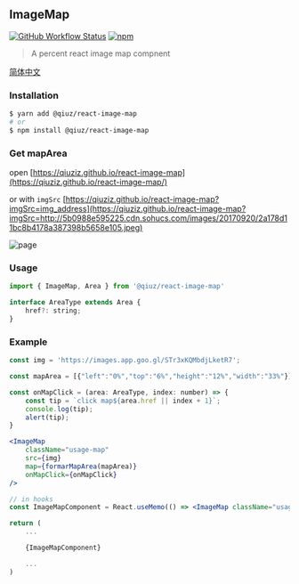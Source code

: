 ## ImageMap

[![GitHub Workflow Status](https://img.shields.io/github/workflow/status/qiuziz/react-image-map/CI?label=Github%20Actions)](https://github.com/qiuziz/react-image-map/actions?query=workflow%3ACI)
[![npm](https://img.shields.io/npm/v/@qiuz/react-image-map)](https://www.npmjs.com/package/@qiuz/react-image-map)

> A percent react image map compnent


[简体中文](https://github.com/qiuziz/react-image-map/blob/master/README-CN.md)

### Installation
```sh
$ yarn add @qiuz/react-image-map
# or
$ npm install @qiuz/react-image-map
```

### Get mapArea

open [https://qiuziz.github.io/react-image-map](https://qiuziz.github.io/react-image-map/) 

or with `imgSrc`  [https://qiuziz.github.io/react-image-map?imgSrc=img_address](https://qiuziz.github.io/react-image-map?imgSrc=http://5b0988e595225.cdn.sohucs.com/images/20170920/2a178d11bc8b4178a387398b5658e105.jpeg)



![page](https://raw.githubusercontent.com/qiuziz/react-image-map/master/src/assets/images/page.png)

### Usage
```js
import { ImageMap, Area } from '@qiuz/react-image-map'

interface AreaType extends Area {
	href?: string;
}
```

### Example
```jsx
const img = 'https://images.app.goo.gl/STr3xKQMbdjLketR7';

const mapArea = [{"left":"0%","top":"6%","height":"12%","width":"33%"}];

const onMapClick = (area: AreaType, index: number) => {
	const tip = `click map${area.href || index + 1}`;
	console.log(tip);
	alert(tip);
}

<ImageMap
	className="usage-map"
	src={img}
	map={formarMapArea(mapArea)}
	onMapClick={onMapClick}
/>

// in hooks
const ImageMapComponent = React.useMemo(() => <ImageMap className="usage-map" src={img} map={formarMapArea(mapArea)} onMapClick={onMapClick} />, [mapArea, img]);

return (
	...

	{ImageMapComponent}

	...
)
```
